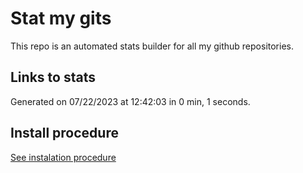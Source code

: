 # Stat my gits

This repo is an automated stats builder for all my github repositories.

## Links to stats


Generated on 07/22/2023 at 12:42:03 in 0 min, 1 seconds.

## Install procedure

[See instalation procedure](./src/install.md)
